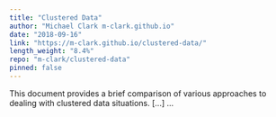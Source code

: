```yaml
---
title: "Clustered Data"
author: "Michael Clark m-clark.github.io"
date: "2018-09-16"
link: "https://m-clark.github.io/clustered-data/"
length_weight: "8.4%"
repo: "m-clark/clustered-data"
pinned: false
---
```


This document provides a brief comparison of various approaches to dealing with clustered data situations. [...]  ...
